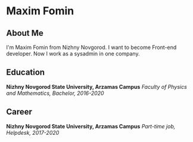 # Maxim Fomin
## About Me
I'm Maxim Fomin from Nizhny Novgorod. I want to become Front-end developer. Now I work as a sysadmin in one company.
## Education
**Nizhny Novgorod State University, Arzamas Campus**
*Faculty of Physics and Mathematics, Bachelor, 2016-2020*
## Career
**Nizhny Novgorod State University, Arzamas Campus**
*Part-time job, Helpdesk, 2017-2020*
